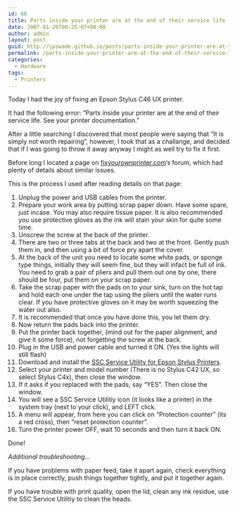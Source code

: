 ```yaml
---
id: 66
title: Parts inside your printer are at the end of their service life
date: 2007-01-26T00:25:07+00:00
author: admin
layout: post
guid: http://jpswade.github.io/posts/parts-inside-your-printer-are-at-the-end-of-their-service-life
permalink: /parts-inside-your-printer-are-at-the-end-of-their-service-life/
categories:
  - Hardware
tags:
  - Printers
---
```

<p class="lead">
  Today I had the joy of fixing an Epson Stylus C46 UX printer.
</p>

It had the following error: &#8220;Parts inside your printer are at the end of their service life. See your printer documentation.&#8221;

After a little searching I discovered that most people were saying that &#8220;It is simply not worth repairing&#8221;, however, I took that as a challange, and decided that if I was going to throw it away anyway I might as well try to fix it first.

Before long I located a page on [fixyourownprinter.com](http://www.fixyourownprinter.com/forums/inkjet/14116)&#8216;s forum, which had plenty of details about similar issues.

This is the process I used after reading details on that page:

  1. Unplug the power and USB cables from the printer.
  2. Prepare your work area by putting scrap paper down. Have some spare, just incase. You may also require tissue paper. It is also recommended you use protective gloves as the ink will stain your skin for quite some time.
  3. Unscrew the screw at the back of the printer.
  4. There are two or three tabs at the back and two at the front. Gently push them in, and then using a bit of force pry apart the cover.
  5. At the back of the unit you need to locate some white pads, or sponge type things, initially they will seem fine, but they will infact be full of ink. You need to grab a pair of pliers and pull them out one by one, there should be four, put them on your scrap paper.
  6. Take the scrap paper with the pads on to your sink, turn on the hot tap and hold each one under the tap using the pliers until the water runs clear. If you have protective gloves on it may be worth squeezing the water out also.
  7. It is recommended that once you have done this, you let them dry.
  8. Now return the pads back into the printer.
  9. Put the printer back together, (mind out for the paper alignment, and give it some force), not forgetting the screw at the back.
 10. Plug in the USB and power cable and turned it ON. (Yes the lights will still flash)
 11. Download and install the [SSC Service Utility for Epson Stylus Printers](http://www.ssclg.com/epsone.shtml).
 12. Select your printer and model number (There is no Stylus C42 UX, so select Stylus C4x), then close the window.
 13. If it asks if you replaced with the pads; say “YES”. Then close the window.
 14. You will see a SSC Service Utilitiy icon (it looks like a printer) in the system tray (next to your click), and LEFT click.
 15. A menu will appear, from here you can click on &#8220;Protection counter&#8221; (its a red cross), then &#8220;reset protection counter&#8221;.
 16. Turn the printer power OFF, wait 10 seconds and then turn it back ON.

Done!

_Additional troubleshooting&#8230;_ 

If you have problems with paper feed, take it apart again, check everything is in place correctly, push things together tightly, and put it together again.

If you have trouble with print quality, open the lid, clean any ink residue, use the SSC Service Utilitiy to clean the heads.